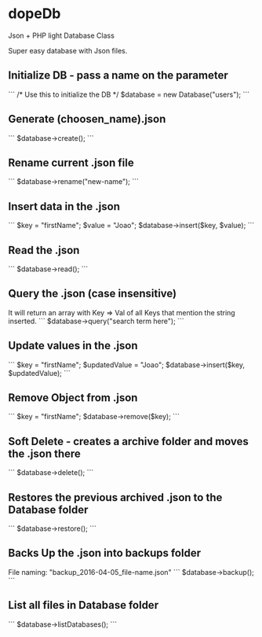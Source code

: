 # dopeDb
Json + PHP light Database Class

Super easy database with Json files.

<h2>Initialize DB - pass a name on the parameter</h2>
```
/* Use this to initialize the DB */
$database = new Database("users");
```
<h2>Generate (choosen_name).json</h2>
```
$database->create();
```
<h2>Rename current .json file</h2>
```
$database->rename("new-name");
```
<h2>Insert data in the .json</h2>
```
$key = "firstName";
$value = "Joao";
$database->insert($key, $value);
```
<h2>Read the .json</h2>
```
$database->read();
```
<h2>Query the .json (case insensitive)</h2>
It will return an array with Key => Val of all Keys that mention the string inserted.
```
$database->query("search term here");
```
<h2>Update values in the .json</h2>
```
$key = "firstName";
$updatedValue = "Joao";
$database->insert($key, $updatedValue);
```
<h2>Remove Object from .json</h2>
```
$key = "firstName";
$database->remove($key);
```
<h2>Soft Delete - creates a archive folder and moves the .json there</h2>
```
$database->delete();
```
<h2>Restores the previous archived .json to the Database folder</h2>
```
$database->restore();
```
<h2>Backs Up the .json into backups folder</h2>
<span>File naming: "backup_2016-04-05_file-name.json"</span>
```
$database->backup();
```
<h2>List all files in Database folder</h2>
```
$database->listDatabases();
```
